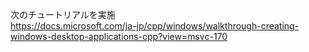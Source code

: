 次のチュートリアルを実施  
https://docs.microsoft.com/ja-jp/cpp/windows/walkthrough-creating-windows-desktop-applications-cpp?view=msvc-170
